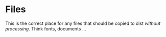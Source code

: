 # Files

This is the correct place for any files that should be copied to dist _without processing_. Think fonts, documents …
